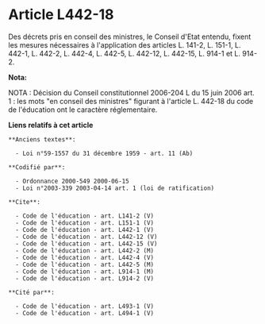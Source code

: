 # Article L442-18

Des décrets pris en conseil des ministres, le Conseil d'Etat entendu, fixent les mesures nécessaires à l'application des
articles L. 141-2, L. 151-1, L. 442-1, L. 442-2, L. 442-4, L. 442-5, L. 442-12, L. 442-15, L. 914-1 et L. 914-2.

**Nota:**

NOTA : Décision du Conseil constitutionnel 2006-204 L du 15 juin 2006 art. 1 : les mots "en conseil des ministres" figurant à
l'article L. 442-18 du code de l'éducation ont le caractère réglementaire.

**Liens relatifs à cet article**

	**Anciens textes**:

	  - Loi n°59-1557 du 31 décembre 1959 - art. 11 (Ab)

	**Codifié par**:

	  - Ordonnance 2000-549 2000-06-15
	  - Loi n°2003-339 2003-04-14 art. 1 (loi de ratification)

	**Cite**:

	  - Code de l'éducation - art. L141-2 (V)
	  - Code de l'éducation - art. L151-1 (V)
	  - Code de l'éducation - art. L442-1 (V)
	  - Code de l'éducation - art. L442-12 (V)
	  - Code de l'éducation - art. L442-15 (V)
	  - Code de l'éducation - art. L442-2 (M)
	  - Code de l'éducation - art. L442-4 (V)
	  - Code de l'éducation - art. L442-5 (M)
	  - Code de l'éducation - art. L914-1 (M)
	  - Code de l'éducation - art. L914-2 (V)

	**Cité par**:

	  - Code de l'éducation - art. L493-1 (V)
	  - Code de l'éducation - art. L494-1 (V)
